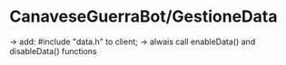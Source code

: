 # CanaveseGuerraBot/GestioneData
-> add: #include "data.h" to client;
-> alwais call enableData() and disableData() functions
